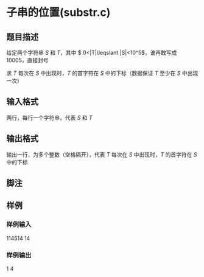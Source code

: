 # 子串的位置(substr.c)

## 题目描述

给定两个字符串 $S$ 和 $T$，其中 $ 0<|T|\leqslant |S|<10^5$，谁再敢写成 10005，直接封号

求 $T$ 每次在 $S$ 中出现时，$T$ 的首字符在 $S$ 中的下标（数据保证 $T$ 至少在 $S$ 中出现一次）

## 输入格式

两行，每行一个字符串，代表 $S$ 和 $T$

## 输出格式

输出一行，为多个整数（空格隔开），代表 $T$ 每次在 $S$ 中出现时，$T$ 的首字符在 $S$ 中的下标

## 脚注

## 样例

### 样例输入

114514
14

### 样例输出

1 4
